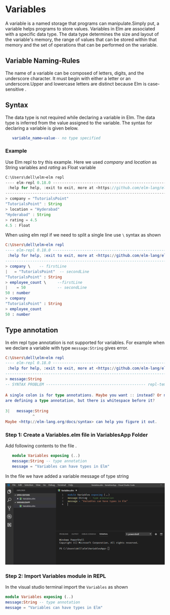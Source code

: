 # Variables

A variable is a named storage that programs can manipulate.Simply put, a variable helps programs to store values. Variables in Elm are associated with a specific data type. The data type determines the size and layout of the variable's memory, the range of values that can be stored within that memory and the set of operations that can be performed on the variable.

## Variable Naming-Rules

The name of a variable can be composed of letters, digits, and the underscore character. It must begin with either a letter or an underscore.Upper and lowercase letters are distinct because Elm is case-sensitive .

## Syntax

The data type is not required while declaring a variable in Elm. The data type is inferred from the value assigned to the variable.
The syntax for declaring a variable is given below.

```elm
   variable_name=value-- no type specified
```

### Example

Use Elm repl to try this example. Here we used *company* and *location* as String variables and *rating* as Float variable

```javascript
C:\Users\dell\elm>elm repl
---- elm-repl 0.18.0 -----------------------------------------------------------
 :help for help, :exit to exit, more at <https://github.com/elm-lang/elm-repl>
-------------------------------------------------------------------------------
> company = "TutorialsPoint"
"TutorialsPoint" : String
> location = "Hyderabad"
"Hyderabad" : String
> rating = 4.5
4.5 : Float

```

When using elm repl if we need to split a single line use `\` syntax as shown

```elm
C:\Users\dell\elm>elm repl
---- elm-repl 0.18.0 -----------------------------------------------------------
 :help for help, :exit to exit, more at <https://github.com/elm-lang/elm-repl>
--------------------------------------------------------------------------------
> company \    -- firstLine
|   = "TutorialsPoint"  -- secondLine
"TutorialsPoint" : String
> employee_count \     --firstLine
|    = 50              -- secondLine
50 : number
> company
"TutorialsPoint" : String
> employee_count
50 : number

```

## Type annotation

In elm repl type annotation is not supported for variables. For example
when we declare a variable with type `message:String` gives error.

```elm
C:\Users\dell\elm>elm repl
---- elm-repl 0.18.0 -----------------------------------------------------------
 :help for help, :exit to exit, more at <https://github.com/elm-lang/elm-repl>
--------------------------------------------------------------------------------
> message:String
-- SYNTAX PROBLEM -------------------------------------------- repl-temp-000.elm

A single colon is for type annotations. Maybe you want :: instead? Or maybe you
are defining a type annotation, but there is whitespace before it?

3|   message:String
            ^
Maybe <http://elm-lang.org/docs/syntax> can help you figure it out.

```

### Step 1: Create a Variables.elm file in VariablesApp Folder

Add following contents to the file .

```elm
   module Variables exposing (..)
   message:String -- type annotation
   message = "Variables can have types in Elm"
```

In the file we have added a variable message of type string

![variablesApp](https://github.com/kannans89/ElmRepo/blob/master/images/10_Variables.PNG?raw=true)

### Step 2: Import Variables module in  REPL

In the visual studio terminal import the `Variables` as shown

```elm
module Variables exposing (..)
message:String -- type annotation
message = "Variables can have types in Elm"
```